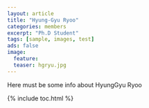 ```yaml
---
layout: article
title: "Hyung-Gyu Ryoo"
categories: members
excerpt: "Ph.D Student"
tags: [sample, images, test]
ads: false
image:
  feature:
  teaser: hgryu.jpg
---
```


Here must be some info about HyungGyu Ryoo

{% include toc.html %}
